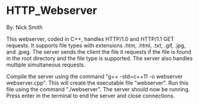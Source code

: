 # HTTP_Webserver
By: Nick Smith

This webserver, coded in C++, handles HTTP/1.0 and HTTP/1.1 GET requests. It supports file types with extensions .htm, .html, .txt, .gif, .jpg, and .jpeg. The server sends the client the file it requests if the file is found in the root directory and the file type is supported. The server also handles multiple simultaneous requests.

Compile the server using the command "g++ -std=c++11 -o webserver webserver.cpp". This will create the executable file "webserver". Run this file using the command "./webserver". The server should now be running. Press enter in the terminal to end the server and close connections.
